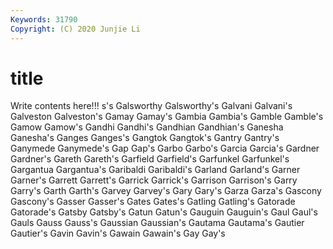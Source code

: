 ```yaml
---
Keywords: 31790
Copyright: (C) 2020 Junjie Li
---
```


# title

Write contents here!!!
s's 
Galsworthy 
Galsworthy's 
Galvani 
Galvani's 
Galveston 
Galveston's 
Gamay
Gamay's 
Gambia 
Gambia's 
Gamble 
Gamble's 
Gamow 
Gamow's 
Gandhi 
Gandhi's 
Gandhian
Gandhian's 
Ganesha 
Ganesha's 
Ganges 
Ganges's 
Gangtok 
Gangtok's 
Gantry 
Gantry's 
Ganymede
Ganymede's 
Gap 
Gap's 
Garbo 
Garbo's 
Garcia 
Garcia's 
Gardner 
Gardner's 
Gareth
Gareth's 
Garfield 
Garfield's 
Garfunkel 
Garfunkel's 
Gargantua 
Gargantua's 
Garibaldi 
Garibaldi's 
Garland
Garland's 
Garner 
Garner's 
Garrett 
Garrett's 
Garrick 
Garrick's 
Garrison 
Garrison's 
Garry
Garry's 
Garth 
Garth's 
Garvey 
Garvey's 
Gary 
Gary's 
Garza 
Garza's 
Gascony
Gascony's 
Gasser 
Gasser's 
Gates 
Gates's 
Gatling 
Gatling's 
Gatorade 
Gatorade's 
Gatsby
Gatsby's 
Gatun 
Gatun's 
Gauguin 
Gauguin's 
Gaul 
Gaul's 
Gauls 
Gauss 
Gauss's
Gaussian 
Gaussian's 
Gautama 
Gautama's 
Gautier 
Gautier's 
Gavin 
Gavin's 
Gawain 
Gawain's
Gay 
Gay's 
